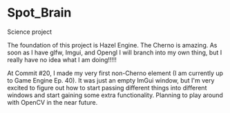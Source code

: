 # Spot_Brain
Science project 

The foundation of this project is Hazel Engine. The Cherno is amazing. As soon as I have glfw, Imgui, and Opengl I will branch into my own thing, but I really have no idea what I am doing!!!!!

At Commit #20, I made my very first non-Cherno element (I am currently up to Game Engine Ep. 40). It was just an empty ImGui window, but I'm very excited to figure out how to start passing different things into different windows and start gaining some extra functionality. Planning to play around with OpenCV in the near future.
